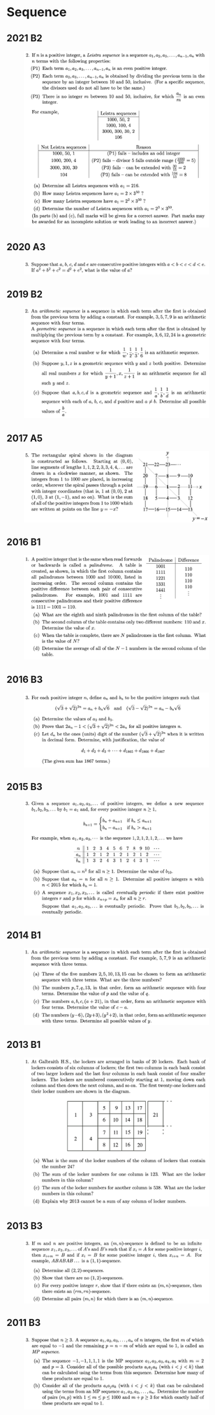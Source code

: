 # Sequence

## 2021 B2

<figure><img src="../.gitbook/assets/截屏2022-11-15 下午10.27.35.png" alt=""><figcaption></figcaption></figure>

## 2020 A3

<figure><img src="../.gitbook/assets/截屏2022-11-15 下午10.40.42.png" alt=""><figcaption></figcaption></figure>

## 2019 B2

<figure><img src="../.gitbook/assets/截屏2022-11-15 下午10.59.55.png" alt=""><figcaption></figcaption></figure>

## 2017 A5

<figure><img src="../.gitbook/assets/截屏2022-11-15 下午11.17.38.png" alt=""><figcaption></figcaption></figure>

## 2016 B1

<figure><img src="../.gitbook/assets/截屏2022-11-15 下午11.31.17.png" alt=""><figcaption></figcaption></figure>

## 2016 B3

<figure><img src="../.gitbook/assets/截屏2022-11-15 下午11.31.33.png" alt=""><figcaption></figcaption></figure>

## 2015 B3

<figure><img src="../.gitbook/assets/截屏2022-11-15 下午11.36.50.png" alt=""><figcaption></figcaption></figure>

## 2014 B1

<figure><img src="../.gitbook/assets/截屏2022-11-16 上午7.33.31.png" alt=""><figcaption></figcaption></figure>

## 2013 B1

<figure><img src="../.gitbook/assets/截屏2022-11-16 上午7.50.44.png" alt=""><figcaption></figcaption></figure>

## 2013 B3

<figure><img src="../.gitbook/assets/截屏2022-11-16 上午7.52.36.png" alt=""><figcaption></figcaption></figure>

## 2011 B3

<figure><img src="../.gitbook/assets/截屏2022-11-17 下午11.39.52.png" alt=""><figcaption></figcaption></figure>
